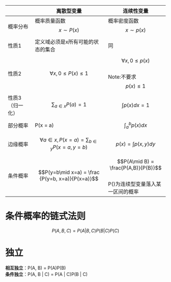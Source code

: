 ||离散型变量|连续性变量
---|---|---
概率分布|概率质量函数<br>$$x \sim P(x)$$ | 概率密度函数<br>$$x \sim p(x)$$
性质1|定义域必须是x所有可能的状态的集合 | 同
性质2|$$\forall x, 0 \leq P(x) \leq 1$$ | $$\forall x, 0 \leq p(x)$$<br>Note:不要求$$p(x) \leq 1$$
性质3（归一化）| $$\sum_{a \in x}P(a) = 1$$ | $$\int p(x)dx = 1$$
部分概率 | P(x = a) | $$\int_a^b p(x)dx$$
边缘概率 | $$\forall a \in x, P(x=a)=\sum_{b \in y}P(x=a, y=b)$$ | $$p(x)=\int p(x,y)dy$$
条件概率 | $$P(y=b\mid x=a) = \frac {P(y=b, x=a)}{P(x=a)}$$ | $$P(A\mid B) = \frac{P(A,B)}{P(B)}$$<br>P()为连续型变量落入某一区间的概率

# 条件概率的链式法则

$$
P(A, B, C) = P(A|B,C)P(B|C)P(C)
$$

# 独立

**相互独立**：P(A, B) = P(A)P(B)  
**条件独立**：P(A, B | C) = P(A | C)P(B | C)